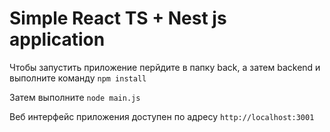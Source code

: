 # Simple React TS + Nest js application

Чтобы запустить приложение перйдите в папку back, а затем backend и выполните команду `npm install`

Затем выполните `node main.js`

Веб интерфейс приложения доступен по адресу `http://localhost:3001`

